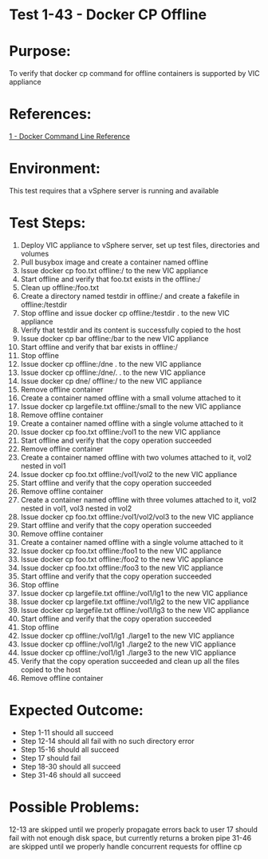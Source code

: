 Test 1-43 - Docker CP Offline
=======

# Purpose:
To verify that docker cp command for offline containers is supported by VIC appliance

# References:
[1 - Docker Command Line Reference](https://docs.docker.com/engine/reference/commandline/cp/)

# Environment:
This test requires that a vSphere server is running and available

# Test Steps:
1. Deploy VIC appliance to vSphere server, set up test files, directories and volumes
2. Pull busybox image and create a container named offline
3. Issue docker cp foo.txt offline:/ to the new VIC appliance
4. Start offline and verify that foo.txt exists in the offline:/
5. Clean up offline:/foo.txt
6. Create a directory named testdir in offline:/ and create a fakefile in offline:/testdir
7. Stop offline and issue docker cp offline:/testdir . to the new VIC appliance
8. Verify that testdir and its content is successfully copied to the host
9. Issue docker cp bar offline:/bar to the new VIC appliance
10. Start offline and verify that bar exists in offline:/
11. Stop offline
12. Issue docker cp offline:/dne . to the new VIC appliance
13. Issue docker cp offline:/dne/. . to the new VIC appliance
14. Issue docker cp dne/ offline:/ to the new VIC appliance
15. Remove offline container
16. Create a container named offline with a small volume attached to it
17. Issue docker cp largefile.txt offline:/small to the new VIC appliance
18. Remove offline container
19. Create a container named offline with a single volume attached to it
20. Issue docker cp foo.txt offline:/vol1 to the new VIC appliance
21. Start offline and verify that the copy operation succeeded
22. Remove offline container
23. Create a container named offline with two volumes attached to it, vol2 nested in vol1
24. Issue docker cp foo.txt offline:/vol1/vol2 to the new VIC appliance
25. Start offline and verify that the copy operation succeeded
26. Remove offline container
27. Create a container named offline with three volumes attached to it, vol2 nested in vol1, vol3 nested in vol2
28. Issue docker cp foo.txt offline:/vol1/vol2/vol3 to the new VIC appliance
29. Start offline and verify that the copy operation succeeded
30. Remove offline container
31. Create a container named offline with a single volume attached to it
32. Issue docker cp foo.txt offline:/foo1 to the new VIC appliance
33. Issue docker cp foo.txt offline:/foo2 to the new VIC appliance
34. Issue docker cp foo.txt offline:/foo3 to the new VIC appliance
35. Start offline and verify that the copy operation succeeded
36. Stop offline
37. Issue docker cp largefile.txt offline:/vol1/lg1 to the new VIC appliance
38. Issue docker cp largefile.txt offline:/vol1/lg2 to the new VIC appliance
39. Issue docker cp largefile.txt offline:/vol1/lg3 to the new VIC appliance
40. Start offline and verify that the copy operation succeeded
41. Stop offline
42. Issue docker cp offline:/vol1/lg1 ./large1 to the new VIC appliance
43. Issue docker cp offline:/vol1/lg1 ./large2 to the new VIC appliance
44. Issue docker cp offline:/vol1/lg1 ./large3 to the new VIC appliance
45. Verify that the copy operation succeeded and clean up all the files copied to the host
46. Remove offline container

# Expected Outcome:
* Step 1-11 should all succeed
* Step 12-14 should all fail with no such directory error
* Step 15-16 should all succeed
* Step 17 should fail
* Step 18-30 should all succeed
* Step 31-46 should all succeed

# Possible Problems:
12-13 are skipped until we properly propagate errors back to user
17 should fail with not enough disk space, but currently returns a broken pipe
31-46 are skipped until we properly handle concurrent requests for offline cp